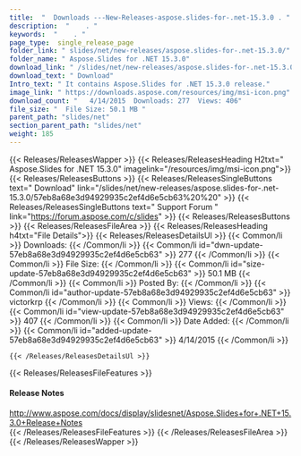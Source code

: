 ```yaml
---
title:  "  Downloads ---New-Releases-aspose.slides-for-.net-15.3.0 . " 
description:  "    . " 
keywords:  "    . " 
page_type:  single_release_page
folder_link: " slides/net/new-releases/aspose.slides-for-.net-15.3.0/"
folder_name: " Aspose.Slides for .NET 15.3.0"
download_link: " /slides/net/new-releases/aspose.slides-for-.net-15.3.0/57eb8a68e3d94929935c2ef4d6e5cb63"
download_text: " Download"
Intro_text: " It contains Aspose.Slides for .NET 15.3.0 release."
image_link: " https://downloads.aspose.com/resources/img/msi-icon.png"
download_count: "   4/14/2015  Downloads: 277  Views: 406"
file_size: "  File Size: 50.1 MB "
parent_path: "slides/net"
section_parent_path: "slides/net"
weight: 185 
---
```


{{< Releases/ReleasesWapper >}}
  {{< Releases/ReleasesHeading H2txt=" Aspose.Slides for .NET 15.3.0" imagelink="/resources/img/msi-icon.png">}}
  {{< Releases/ReleasesButtons >}}
    {{< Releases/ReleasesSingleButtons text=" Download" link="/slides/net/new-releases/aspose.slides-for-.net-15.3.0/57eb8a68e3d94929935c2ef4d6e5cb63%20%20" >}}
    {{< Releases/ReleasesSingleButtons text=" Support Forum " link="https://forum.aspose.com/c/slides" >}}
  {{< Releases/ReleasesButtons >}}
  {{< Releases/ReleasesFileArea >}}
    {{< Releases/ReleasesHeading h4txt="File Details">}}
    {{< Releases/ReleasesDetailsUl >}}
            {{< Common/li  >}} Downloads: {{< /Common/li >}} 
      {{< Common/li id="dwn-update-57eb8a68e3d94929935c2ef4d6e5cb63" >}} 277 {{< /Common/li >}} 
      {{< Common/li  >}} File Size: {{< /Common/li >}} 
      {{< Common/li id="size-update-57eb8a68e3d94929935c2ef4d6e5cb63" >}} 50.1 MB {{< /Common/li >}} 
      {{< Common/li  >}} Posted By: {{< /Common/li >}} 
      {{< Common/li id="author-update-57eb8a68e3d94929935c2ef4d6e5cb63" >}} victorkrp {{< /Common/li >}} 
      {{< Common/li  >}} Views: {{< /Common/li >}} 
      {{< Common/li id="view-update-57eb8a68e3d94929935c2ef4d6e5cb63" >}} 407 {{< /Common/li >}} 
      {{< Common/li  >}} Date Added: {{< /Common/li >}} 
      {{< Common/li id="added-update-57eb8a68e3d94929935c2ef4d6e5cb63" >}} 4/14/2015 {{< /Common/li >}} 

    {{< /Releases/ReleasesDetailsUl >}}

  {{< Releases/ReleasesFileFeatures >}}
      <h4>Release Notes</h4><div><a href="http://www.aspose.com/docs/display/slidesnet/Aspose.Slides+for+.NET+15.3.0+Release+Notes">http://www.aspose.com/docs/display/slidesnet/Aspose.Slides+for+.NET+15.3.0+Release+Notes</a></div>
  {{< /Releases/ReleasesFileFeatures >}}
 {{< /Releases/ReleasesFileArea >}}
{{< /Releases/ReleasesWapper >}}


